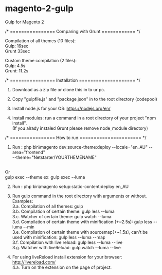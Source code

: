# magento-2-gulp
Gulp for Magento 2


/* ================ Comparing with Grunt ============ */

Compilation of all themes (10 files):<br/>
  Gulp: 16sec<br/>
  Grunt 33sec<br/>

Custom theme compilation (2 files):<br/>
  Gulp: 4.5s<br/>
  Grunt: 11.2s<br/>

/* ================ Installation ==================== */

1. Download as a zip file or clone this in to ur pc.

2. Copy "gulpfile.js" and "package.json" in to the root directory (codepool)

3. Install node.js for your OS: https://nodejs.org/en/

4. Install modules: run a command in a root directory of your project "npm install".
<br/>(If you alrady instaled Grunt please remove node_module directory)
   
/* ================ How to run ====================== */

1. Run : php bin\magento dev:source-theme:deploy --locale="en_AU" --area="frontend" <br/>--theme="Netstarter/YOURTHEMENAME"

<br/>
Or
<br/>
gulp exec --theme  ex: gulp exec --luma

2. Run : php bin\magento setup:static-content:deploy en_AU

3. Run gulp command in the root directory with arguments or without. Examples:<br/>
3.a. Compilation of all themes: gulp<br/>
3.b. Compilation of certain theme: gulp less --luma<br/>
3.c. Watcher of certain theme: gulp watch --luma<br/>
3.d. Compilation of certain theme with minification (+~2.5s): gulp less --luma --min<br/>
3.e. Compilation of certain theme with sourcemap(+~1.5s), can't be used with minification: gulp less --luma --map<br/>
3.f. Compilation with live reload: gulp less --luma --live<br/>
3.g. Watcher with liveReload: gulp watch --luma --live<br/>
    
4. For using liveReload install extension for your browser: http://livereload.com/
<br/>4.a. Turn on the extension on the page of project.
